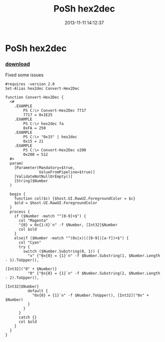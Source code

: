 ﻿---
pid:            4600
poster:         greg zakharov
title:          PoSh hex2dec
date:           2013-11-11 14:12:37
format:         posh
parent:         0
parent:         0

---

# PoSh hex2dec

### [download](4600.ps1)

Fixed some issues

```posh
#requires -version 2.0
Set-Alias hex2dec Convert-Hex2Dec

function Convert-Hex2Dec {
  <#
    .EXAMPLE
        PS C:\> Convert-Hex2Dec 7717
        7717 = 0x1E25
    .EXAMPLE
        PS C:\> hex2dec fa
        0xFA = 250
    .EXAMPLE
        PS C:\> "0x15" | hex2dec
        0x15 = 21
    .EXAMPLE
        PS C:\> Convert-Hex2Dec x200
        0x200 = 512
  #>
  param(
    [Parameter(Mandatory=$true,
               ValueFromPipeline=$true)]
    [ValidateNotNullOrEmpty()]
    [String]$Number
  )

  begin {
    function col($c) {$host.UI.RawUI.ForegroundColor = $c}
    $old = $host.UI.RawUI.ForegroundColor
  } 
  process {
    if ($Number -match "^[0-9]+$") {
      col "Magenta"
      "{0} = 0x{1:X}`n" -f $Number, [Int32]$Number
      col $old
    }
    elseif ($Number -match "^(0x|x)|([0-9]|[a-f])+$") {
      col "Cyan"
      try {
        switch ($Number.Substring(0, 1)) {
          "x" {"0x{0} = {1}`n" -f $Number.Substring(1, $Number.Length - 1).ToUpper(), `
                                                                [Int32]("0" + $Number)}
          "0" {"0x{0} = {1}`n" -f $Number.Substring(2, $Number.Length - 2).ToUpper(), `
                                                                        [Int32]$Number}
          default {
            "0x{0} = {1}`n" -f $Number.ToUpper(), [Int32]("0x" + $Number)
          }
        }
      }
      catch {}
      col $old
    }
  }
}
```
